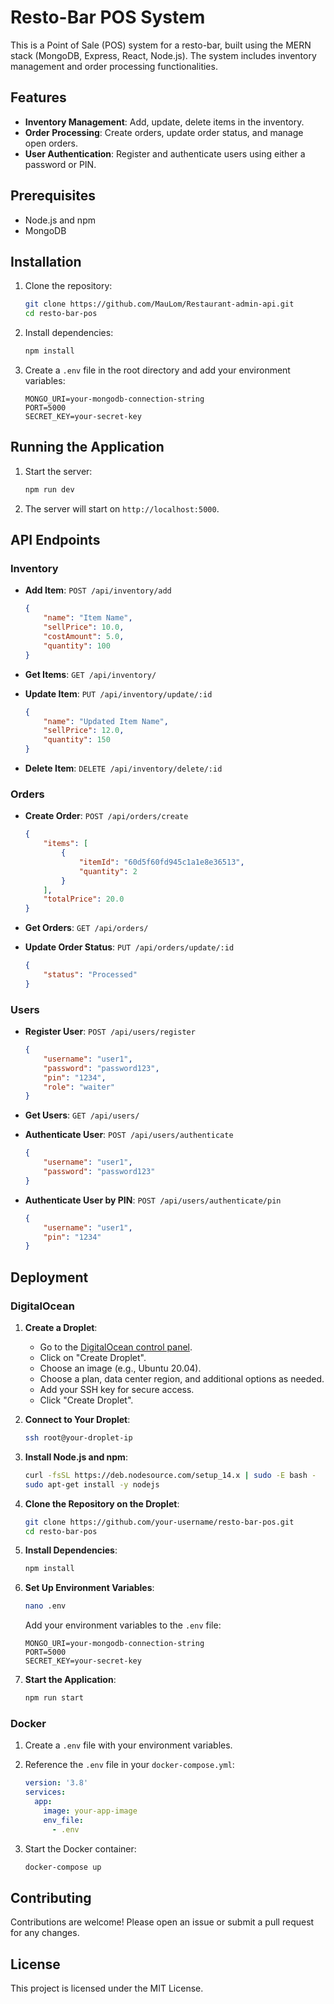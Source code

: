 # Resto-Bar POS System

This is a Point of Sale (POS) system for a resto-bar, built using the MERN stack (MongoDB, Express, React, Node.js). The system includes inventory management and order processing functionalities.

## Features

- **Inventory Management**: Add, update, delete items in the inventory.
- **Order Processing**: Create orders, update order status, and manage open orders.
- **User Authentication**: Register and authenticate users using either a password or PIN.

## Prerequisites

- Node.js and npm
- MongoDB

## Installation

1. Clone the repository:
    ```bash
    git clone https://github.com/MauLom/Restaurant-admin-api.git
    cd resto-bar-pos
    ```

2. Install dependencies:
    ```bash
    npm install
    ```

3. Create a `.env` file in the root directory and add your environment variables:
    ```env
    MONGO_URI=your-mongodb-connection-string
    PORT=5000
    SECRET_KEY=your-secret-key
    ```

## Running the Application

1. Start the server:
    ```bash
    npm run dev
    ```

2. The server will start on `http://localhost:5000`.

## API Endpoints

### Inventory

- **Add Item**: `POST /api/inventory/add`
    ```json
    {
        "name": "Item Name",
        "sellPrice": 10.0,
        "costAmount": 5.0,
        "quantity": 100
    }
    ```

- **Get Items**: `GET /api/inventory/`
- **Update Item**: `PUT /api/inventory/update/:id`
    ```json
    {
        "name": "Updated Item Name",
        "sellPrice": 12.0,
        "quantity": 150
    }
    ```

- **Delete Item**: `DELETE /api/inventory/delete/:id`

### Orders

- **Create Order**: `POST /api/orders/create`
    ```json
    {
        "items": [
            {
                "itemId": "60d5f60fd945c1a1e8e36513",
                "quantity": 2
            }
        ],
        "totalPrice": 20.0
    }
    ```

- **Get Orders**: `GET /api/orders/`
- **Update Order Status**: `PUT /api/orders/update/:id`
    ```json
    {
        "status": "Processed"
    }
    ```

### Users

- **Register User**: `POST /api/users/register`
    ```json
    {
        "username": "user1",
        "password": "password123",
        "pin": "1234",
        "role": "waiter"
    }
    ```

- **Get Users**: `GET /api/users/`
- **Authenticate User**: `POST /api/users/authenticate`
    ```json
    {
        "username": "user1",
        "password": "password123"
    }
    ```

- **Authenticate User by PIN**: `POST /api/users/authenticate/pin`
    ```json
    {
        "username": "user1",
        "pin": "1234"
    }
    ```

## Deployment

### DigitalOcean

1. **Create a Droplet**:
    - Go to the [DigitalOcean control panel](https://cloud.digitalocean.com/droplets).
    - Click on "Create Droplet".
    - Choose an image (e.g., Ubuntu 20.04).
    - Choose a plan, data center region, and additional options as needed.
    - Add your SSH key for secure access.
    - Click "Create Droplet".

2. **Connect to Your Droplet**:
    ```bash
    ssh root@your-droplet-ip
    ```

3. **Install Node.js and npm**:
    ```bash
    curl -fsSL https://deb.nodesource.com/setup_14.x | sudo -E bash -
    sudo apt-get install -y nodejs
    ```

4. **Clone the Repository on the Droplet**:
    ```bash
    git clone https://github.com/your-username/resto-bar-pos.git
    cd resto-bar-pos
    ```

5. **Install Dependencies**:
    ```bash
    npm install
    ```

6. **Set Up Environment Variables**:
    ```bash
    nano .env
    ```
    Add your environment variables to the `.env` file:
    ```env
    MONGO_URI=your-mongodb-connection-string
    PORT=5000
    SECRET_KEY=your-secret-key
    ```

7. **Start the Application**:
    ```bash
    npm run start
    ```

### Docker

1. Create a `.env` file with your environment variables.
2. Reference the `.env` file in your `docker-compose.yml`:
    ```yaml
    version: '3.8'
    services:
      app:
        image: your-app-image
        env_file:
          - .env
    ```

3. Start the Docker container:
    ```bash
    docker-compose up
    ```

## Contributing

Contributions are welcome! Please open an issue or submit a pull request for any changes.

## License

This project is licensed under the MIT License.
